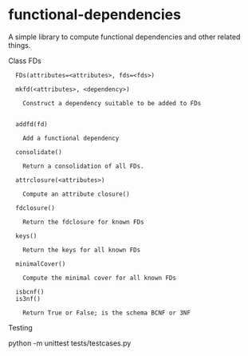 # functional-dependencies

A simple library to compute functional dependencies and other related things.

Class FDs

      FDs(attributes=<attributes>, fds=<fds>)

      mkfd(<attributes>, <dependency>)

        Construct a dependency suitable to be added to FDs


      addfd(fd)

        Add a functional dependency

      consolidate()

        Return a consolidation of all FDs.

      attrclosure(<attributes>)

        Compute an attribute closure()

      fdclosure()

        Return the fdclosure for known FDs

      keys()

        Return the keys for all known FDs

      minimalCover()

        Compute the minimal cover for all known FDs

      isbcnf()
      is3nf()

        Return True or False; is the schema BCNF or 3NF

Testing

  python -m unittest tests/testcases.py